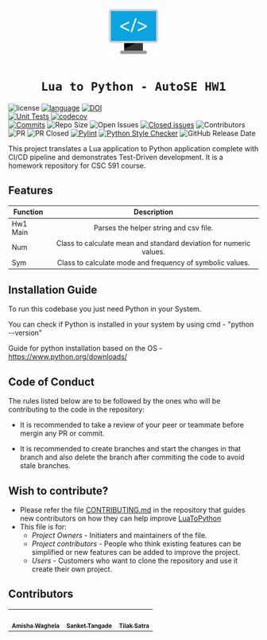 
<div align="center">
 <img src="./docs/code.svg" width="100px"></img>


 # `Lua to Python - AutoSE HW1`
 </div>

![license](https://img.shields.io/github/license/amisha-w/AutoSE-HW1-Lua)
[![language](https://img.shields.io/github/languages/top/amisha-w/AutoSE-HW1-Lua)](https://github.com/amisha-w/AutoSE-HW1-Lua/search?l=python)
[![DOI](https://zenodo.org/badge/DOI/10.5281/zenodo.7567006.svg)](https://doi.org/10.5281/zenodo.7567006)<br>
[![Unit Tests](https://img.shields.io/github/actions/workflow/status/amisha-w/AutoSE-HW1-Lua/tests.yml?label=Unit%20Tests)](https://github.com/amisha-w/AutoSE-HW1-Lua/actions/workflows/tests.yml)
[![codecov](https://codecov.io/gh/amisha-w/AutoSE-HW1-Lua/branch/main/graph/badge.svg?token=)](https://codecov.io/gh/amisha-w/AutoSE-HW1-Lua)<br/>
[![Commits](https://img.shields.io/github/commit-activity/w/amisha-w/AutoSE-HW1-Lua)](https://github.com/amisha-w/AutoSE-HW1-Lua/graphs/commit-activity)
![Repo Size](https://img.shields.io/github/repo-size/amisha-w/AutoSE-HW1-Lua)
![Open Issues](https://img.shields.io/github/issues/amisha-w/AutoSE-HW1-Lua)
[![Closed issues](https://img.shields.io/github/issues-closed-raw/amisha-w/AutoSE-HW1-Lua)](https://github.com/amisha-w/AutoSE-HW1-Lua/issues?q=is%3Aissue+is%3Aclosed)
![Contributors](https://img.shields.io/github/contributors/amisha-w/AutoSE-HW1-Lua?color=cyan)
![PR](https://img.shields.io/github/issues-pr/amisha-w/AutoSE-HW1-Lua?color=red)
![PR Closed](https://img.shields.io/github/issues-pr-closed-raw/amisha-w/AutoSE-HW1-lua?color=red)
[![Pylint](https://img.shields.io/github/actions/workflow/status/amisha-w/AutoSE-HW1-Lua/pylint.yml?label=Pylint)](https://github.com/amisha-w/AutoSE-HW1-Lua/actions/workflows/pylint.yml)
[![Python Style Checker](https://img.shields.io/github/actions/workflow/status/amisha-w/AutoSE-HW1-Lua/style_checker.yml?label=Style%20Checker)](https://github.com/amisha-w/AutoSE-HW1-Lua/actions/workflows/style_checker.yml)
![GitHub Release Date](https://img.shields.io/github/release-date/amisha-w/AutoSE-HW1-Lua)<br/>

This project translates a Lua application to Python application complete with CI/CD pipeline and demonstrates Test-Driven development. It is a homework repository for CSC 591 course. 


## Features
| Function      |Description    |
| ------------- |:-------------:|
| Hw1 Main       | Parses the helper string and csv file. |
| Num       | Class to calculate mean and standard deviation for numeric values. |
| Sym      | Class to calculate mode and frequency of symbolic values. |


## Installation Guide

To run this codebase you just need Python in your System.

You can check if Python is installed in your system by using cmd - "python --version"

Guide for python installation based on the OS - https://www.python.org/downloads/

## Code of Conduct

The rules listed below are to be followed by the ones who will be contributing to the code in the repository:

- It is recommended to take a review of your peer or teammate before mergin any PR or commit.

- It is recommended to create branches and start the changes in that branch and also delete the branch after commiting the code to avoid stale branches.


## Wish to contribute?
- Please refer the file [CONTRIBUTING.md](https://github.com/amisha-w//AutoSE-HW1-Lua/blob/main/CONTRIBUTING.md) in the repository that guides new contributors on how they can help improve [LuaToPython](https://github.com/amisha-w//AutoSE-HW1-Lua)
- This file is for:
  - _Project Owners_ - Initiaters and maintainers of the file.
  - _Project contributors_ - People who think existing features can be simplified or new features can be added to improve the project.
  - _Users_ - Customers who want to clone the repository and use it create their own project.


## Contributors
  
<table>
  <tr>
  <td align="center"><a href="https://github.com/amisha-w"><img src="https://avatars.githubusercontent.com/amisha-w" width="100px;" alt=""/><br /><sub><b>Amisha Waghela</b></sub></a></td>
  <td align="center"><a href="https://github.com/sankettangade"><img src="https://avatars.githubusercontent.com/sankettangade" width="100px;" alt=""/><br /><sub><b>Sanket Tangade</b></sub></a></td>
  <td align="center"><a href="https://github.com/tilaksatra"><img src="https://avatars.githubusercontent.com/tilaksatra" width="100px;" alt=""/><br /><sub><b>Tilak Satra</b></sub></a></td>
  </tr>
</table>


